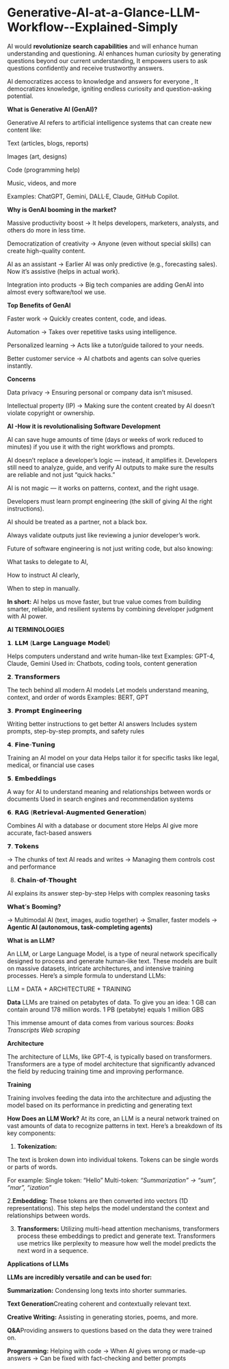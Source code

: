 # Generative-AI-at-a-Glance-LLM-Workflow--Explained-Simply


 AI would **revolutionize search capabilities**  and  will enhance human understanding and questioning.
 AI enhances human curiosity by generating questions beyond our current understanding, It empowers users to ask questions confidently and receive trustworthy answers.
 
 AI democratizes access to knowledge and answers for everyone , It democratizes knowledge, igniting endless curiosity and question-asking potential.
 
**What is Generative AI (GenAI)?**

Generative AI refers to artificial intelligence systems that can create new content like:

Text (articles, blogs, reports)

Images (art, designs)

Code (programming help)

Music, videos, and more

Examples: ChatGPT, Gemini, DALL·E, Claude, GitHub Copilot.

**Why is GenAI booming in the market?**

Massive productivity boost → It helps developers, marketers, analysts, and others do more in less time.

Democratization of creativity → Anyone (even without special skills) can create high-quality content.

AI as an assistant → Earlier AI was only predictive (e.g., forecasting sales). Now it’s assistive (helps in actual work).

Integration into products → Big tech companies are adding GenAI into almost every software/tool we use.

**Top Benefits of GenAI**

Faster work → Quickly creates content, code, and ideas.

Automation → Takes over repetitive tasks using intelligence.

Personalized learning → Acts like a tutor/guide tailored to your needs.

Better customer service → AI chatbots and agents can solve queries instantly.

**Concerns**

Data privacy → Ensuring personal or company data isn’t misused.

Intellectual property (IP) → Making sure the content created by AI doesn’t violate copyright or ownership.


**AI -How it is revolutionalising Software Development**

 AI can save huge amounts of time (days or weeks of work reduced to minutes) if you use it with the right workflows and prompts.

AI doesn’t replace a developer’s logic — instead, it amplifies it.
Developers still need to analyze, guide, and verify AI outputs to make sure the results are reliable and not just “quick hacks.”


AI is not magic — it works on patterns, context, and the right usage.

Developers must learn prompt engineering (the skill of giving AI the right instructions).

AI should be treated as a partner, not a black box.

Always validate outputs just like reviewing a junior developer’s work.

Future of software engineering is not just writing code, but also knowing:

What tasks to delegate to AI,

How to instruct AI clearly,

When to step in manually.

**In short:**
AI helps us move faster, but true value comes from building smarter, reliable, and resilient systems by combining developer judgment with AI power.


 **AI TERMINOLOGIES** 

𝟭. 𝗟𝗟𝗠 (𝗟𝗮𝗿𝗴𝗲 𝗟𝗮𝗻𝗴𝘂𝗮𝗴𝗲 𝗠𝗼𝗱𝗲𝗹) 

 Helps computers understand and write human-like text 
 Examples: GPT-4, Claude, Gemini 
 Used in: Chatbots, coding tools, content generation

𝟮. 𝗧𝗿𝗮𝗻𝘀𝗳𝗼𝗿𝗺𝗲𝗿𝘀 

The tech behind all modern AI models 
Let models understand meaning, context, and order of words 
Examples: BERT, GPT

𝟯. 𝗣𝗿𝗼𝗺𝗽𝘁 𝗘𝗻𝗴𝗶𝗻𝗲𝗲𝗿𝗶𝗻𝗴 

 Writing better instructions to get better AI answers 
 Includes system prompts, step-by-step prompts, and safety rules

𝟰. 𝗙𝗶𝗻𝗲-𝗧𝘂𝗻𝗶𝗻𝗴 

Training an AI model on your data 
 Helps tailor it for specific tasks like legal, medical, or financial use cases

𝟱. 𝗘𝗺𝗯𝗲𝗱𝗱𝗶𝗻𝗴𝘀 

A way for AI to understand meaning and relationships between words or documents 
Used in search engines and recommendation systems

𝟲. 𝗥𝗔𝗚 (𝗥𝗲𝘁𝗿𝗶𝗲𝘃𝗮𝗹-𝗔𝘂𝗴𝗺𝗲𝗻𝘁𝗲𝗱 𝗚𝗲𝗻𝗲𝗿𝗮𝘁𝗶𝗼𝗻) 

Combines AI with a database or document store 
Helps AI give more accurate, fact-based answers

𝟳. 𝗧𝗼𝗸𝗲𝗻𝘀 

→ The chunks of text AI reads and writes 
→ Managing them controls cost and performance

8. 𝗖𝗵𝗮𝗶𝗻-𝗼𝗳-𝗧𝗵𝗼𝘂𝗴𝗵𝘁 

AI explains its answer step-by-step 
Helps with complex reasoning tasks

𝗪𝗵𝗮𝘁’𝘀  **Booming?**

→ Multimodal AI (text, images, audio together) 
→ Smaller, faster models 
→ **Agentic AI (autonomous, task-completing agents)**




**What is an LLM?**

An LLM, or Large Language Model, is a type of neural network specifically
designed to process and generate human-like text. These models are built on
massive datasets, intricate architectures, and intensive training processes.
Here’s a simple formula to understand LLMs:

LLM = DATA + ARCHITECTURE + TRAINING

**Data**
LLMs are trained on petabytes of data. To give you an idea:
1 GB can contain around 178 million words.
1 PB (petabyte) equals 1 million GBS

This immense amount of data comes from various sources:
*Books
Transcripts
Web scraping*

**Architecture**

The architecture of LLMs, like GPT-4, is typically based on transformers.
Transformers are a type of model architecture that significantly advanced
the field by reducing training time and improving performance.

**Training**

Training involves feeding the data into the architecture and adjusting the
model based on its performance in predicting and generating text

**How Does an LLM Work?**
At its core, an LLM is a neural network trained on vast amounts of data to
recognize patterns in text. Here’s a breakdown of its key components:

1. **Tokenization:**
   
 The text is broken down into individual tokens. Tokens can
be single words or parts of words.

For example:
Single token: “Hello”
Multi-token: *“Summarization” -> “sum”, “mar”, “ization”*

2.**Embedding:**
   These tokens are then converted into vectors (1D
representations). This step helps the model understand the context and
relationships between words.

3. **Transformers:**
   Utilizing multi-head attention mechanisms, transformers
process these embeddings to predict and generate text. Transformers use
metrics like perplexity to measure how well the model predicts the next
word in a sequence.

**Applications of LLMs**

**LLMs are incredibly versatile and can be used for:**

**Summarization:** Condensing long texts into shorter summaries.

**Text Generation**Creating coherent and contextually relevant text.

**Creative Writing:** Assisting in generating stories, poems, and more.

**Q&A**Providing answers to questions based on the data they were trained
on.

**Programming:** Helping with code
→ When AI gives wrong or made-up answers 
→ Can be fixed with fact-checking and better prompts
